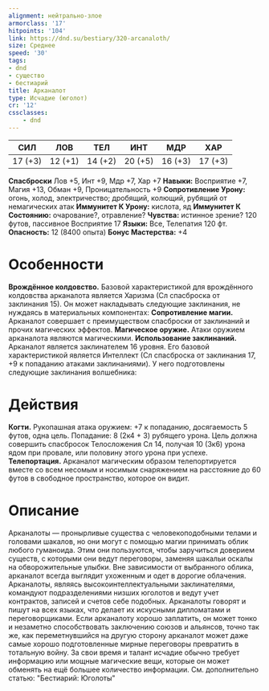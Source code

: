 ```yaml
---
alignment: нейтрально-злое
armorclass: '17'
hitpoints: '104'
link: https://dnd.su/bestiary/320-arcanaloth/
size: Среднее
speed: '30'
tags:
- dnd
- существо
- бестиарий
title: Арканалот
type: Исчадие (юголот)
cr: '12'
cssclasses:
    - dnd
---
```



| СИЛ | ЛОВ | ТЕЛ | ИНТ | МДР | ХАР |
|---|---|---|---|---|---|
| 17 (+3) | 12 (+1) | 14 (+2) | 20 (+5) | 16 (+3) | 17 (+3) |
**Спасброски** Лов +5, Инт +9, Мдр +7, Хар +7
**Навыки:** Восприятие +7, Магия +13, Обман +9, Проницательность +9
**Сопротивление Урону:** огонь, холод, электричество; дробящий, колющий, рубящий от немагических атак
**Иммунитет К Урону:** кислота, яд
**Иммунитет К Состоянию:** очарование?, отравление?
**Чувства:** истинное зрение? 120 футов, пассивное Восприятие 17
**Языки:** Все, Телепатия 120 фт.
**Опасность:** 12 (8400 опыта)
**Бонус Мастерства:** +4


# Особенности
**Врождённое колдовство.** Базовой характеристикой для врождённого колдовства арканалота является Харизма (Сл спасброска от заклинания 15). Он может накладывать следующие заклинания, не нуждаясь в материальных компонентах:
**Сопротивление магии.** Арканалот совершает с преимуществом спасброски от заклинаний и прочих магических эффектов.
**Магическое оружие.** Атаки оружием арканалота являются магическими.
**Использование заклинаний.** Арканалот является заклинателем 16 уровня. Его базовой характеристикой является Интеллект (Сл спасброска от заклинания 17, +9 к попаданию атаками заклинаниями). У него подготовлены следующие заклинания волшебника:


# Действия
**Когти.** Рукопашная атака оружием: +7 к попаданию, досягаемость 5 футов, одна цель. Попадание: 8 (2к4 + 3) рубящего урона. Цель должна совершить спасбросок Телосложения Сл 14, получая 10 (3к6) урона ядом при провале, или половину этого урона при успехе.
**Телепортация.** Арканалот магическим образом телепортируется вместе со всем несомым и носимым снаряжением на расстояние до 60 футов в свободное пространство, которое он видит.


# Описание
Арканалоты — пронырливые существа с человекоподобными телами и головами шакалов, но они могут с помощью магии принимать облик любого гуманоида. Этим они пользуются, чтобы заручиться доверием существ, с которыми они ведут переговоры, заменяя шакальи оскалы на обворожительные улыбки. Вне зависимости от выбранного облика, арканалот всегда выглядит ухоженным и одет в дорогие облачения. Арканалоты, являясь высокоинтеллектуальными заклинателями, командуют подразделениями низших юголотов и ведут учет контрактов, записей и счетов себе подобных. Арканалоты говорят и пишут на всех языках, что делает их искусными дипломатами и переговорщиками. Если арканалоту хорошо заплатить, он может тонко и незаметно способствовать заключению союзов и альянсов, точно так же, как переметнувшийся на другую сторону арканалот может даже самые хорошо подготовленные мирные переговоры превратить в тотальную войну. За свои время и талант исчадие обычно требует информацию или мощные магические вещи, которые он может обменять на ещё большее количество информации. См. дополнительно статью: "Бестиарий: Юголоты"